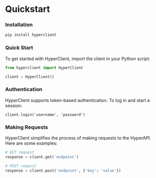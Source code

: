# Quickstart

### Installation

```python
pip install hyperclient
```

### Quick Start
To get started with HyperClient, import the client in your Python script:
```python
from hyperclient import HyperClient

client = HyperClient()
```

### Authentication
HyperClient supports token-based authentication. To log in and start a session:
```
client.login('username', 'password')
```

### Making Requests

HyperClient simplifies the process of making requests to the HyperAPI. Here are some examples:
```python
# GET request
response = client.get('endpoint')

# POST request
response = client.post('endpoint', {'key': 'value'})
```
